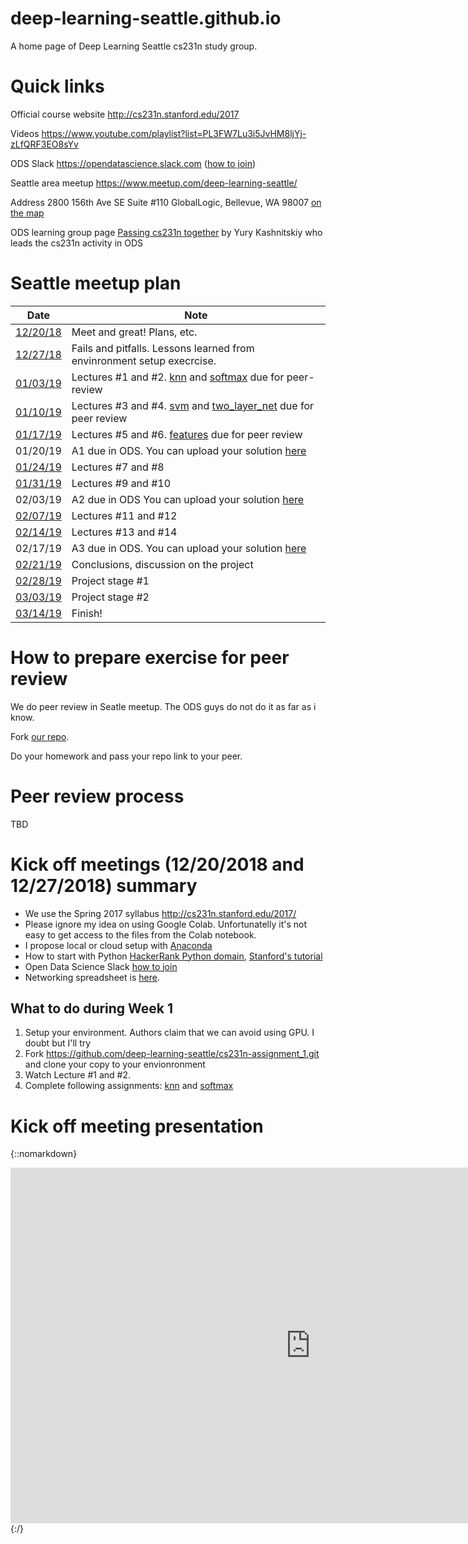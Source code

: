 # deep-learning-seattle.github.io
A home page of Deep Learning Seattle cs231n study group.

# Quick links
Official course website http://cs231n.stanford.edu/2017

Videos https://www.youtube.com/playlist?list=PL3FW7Lu3i5JvHM8ljYj-zLfQRF3EO8sYv

ODS Slack https://opendatascience.slack.com ([how to join](https://www.meetup.com/deep-learning-seattle/events/xpphnqyxqbbc/))

Seattle area meetup https://www.meetup.com/deep-learning-seattle/

Address 2800 156th Ave SE Suite #110 GlobalLogic, Bellevue, WA 98007 [on the map](https://goo.gl/maps/ghKiJFQDL7n)

ODS learning group page [Passing cs231n together](https://github.com/Yorko/mlcourse.ai/wiki/Passing-cs231n-together) by Yury Kashnitskiy who leads the cs231n activity in ODS


# Seattle meetup plan
Date     | Note
---------|------------------------------------------------------
[12/20/18](https://www.meetup.com/deep-learning-seattle/events/xpphnqyxqbbc/) |  Meet and great! Plans, etc.
[12/27/18](https://www.meetup.com/deep-learning-seattle/events/qlstnqyxqbkc/) |  Fails and pitfalls. Lessons learned from envinronment setup execrcise.
[01/03/19](https://www.meetup.com/deep-learning-seattle/events/qlstnqyzcbfb/) | Lectures #1 and #2. [knn](https://github.com/deep-learning-seattle/cs231n-assignment_1/blob/master/knn.ipynb) and [softmax](https://github.com/deep-learning-seattle/cs231n-assignment_1/blob/master/softmax.ipynb) due for peer-review
[01/10/19](https://www.meetup.com/deep-learning-seattle/events/qlstnqyzcbnb/) | Lectures #3 and #4. [svm](https://github.com/deep-learning-seattle/cs231n-assignment_1/blob/master/svm.ipynb) and [two_layer_net](https://github.com/deep-learning-seattle/cs231n-assignment_1/blob/master/two_layer_net.ipynb) due for peer review
[01/17/19](https://www.meetup.com/deep-learning-seattle/events/qlstnqyzcbwb/) | Lectures #5 and #6. [features](https://github.com/deep-learning-seattle/cs231n-assignment_1/blob/master/features.ipynb) due for peer review
01/20/19 | A1 due in ODS. You can upload your solution [here](https://www.dropbox.com/request/t7BEfsBO6FsVrVgs7dGf)
[01/24/19](https://www.meetup.com/deep-learning-seattle/events/qlstnqyzcbgc/) | Lectures #7 and #8
[01/31/19](https://www.meetup.com/deep-learning-seattle/events/qlstnqyzcbpc/) | Lectures #9 and #10
02/03/19 | A2 due in ODS You can upload your solution [here](https://www.dropbox.com/request/SYokh4VUuIpZRFe1bPHM)
[02/07/19](https://www.meetup.com/deep-learning-seattle/events/qlstnqyzdbkb/) | Lectures #11 and #12
[02/14/19](https://www.meetup.com/deep-learning-seattle/events/qlstnqyzdbsb/) | Lectures #13 and #14
02/17/19 | A3 due in ODS. You can upload your solution [here](https://www.dropbox.com/request/omK1M8XNUH7KvGps3siF)
[02/21/19](https://www.meetup.com/deep-learning-seattle/events/qlstnqyzdbcc/) | Conclusions, discussion on the project
[02/28/19](https://www.meetup.com/deep-learning-seattle/events/qlstnqyzdblc/) | Project stage #1
[03/03/19](https://www.meetup.com/deep-learning-seattle/events/qlstnqyzfbkb/) | Project stage #2
[03/14/19](https://www.meetup.com/deep-learning-seattle/events/qlstnqyzfbsb/) | Finish!

# How to prepare exercise for peer review
We do peer review in Seatle meetup. The ODS guys do not do it as far as i know.

Fork [our repo](https://github.com/deep-learning-seattle/cs231n-assignment_1.git).

Do your homework and pass your repo link to your peer.

# Peer review process

TBD

# Kick off meetings (12/20/2018 and 12/27/2018) summary
* We use the Spring 2017 syllabus http://cs231n.stanford.edu/2017/
* Please ignore my idea on using Google Colab. Unfortunatelly it's not easy to get access to the files from the Colab notebook.
* I propose local or cloud setup with [Anaconda](https://www.anaconda.com/)
* How to start with Python [HackerRank Python domain](https://www.hackerrank.com/domains/python), [Stanford's tutorial](http://cs231n.github.io/python-numpy-tutorial/)
* Open Data Science Slack [how to join](https://www.meetup.com/deep-learning-seattle/events/xpphnqyxqbbc/)
* Networking spreadsheet is [here](https://docs.google.com/spreadsheets/d/1mmjcplwDRoXwKNlXQ5GKQuw-ig0Wwz8RiD9ZgXRikPU/edit#gid=0).

## What to do during Week 1
1. Setup your environment. Authors claim that we can avoid using GPU. I doubt but I'll try 
2. Fork https://github.com/deep-learning-seattle/cs231n-assignment_1.git and clone your copy to your envionronment
3. Watch Lecture #1 and #2.
4. Complete following assignments: [knn](https://github.com/deep-learning-seattle/cs231n-assignment_1/blob/master/knn.ipynb) and [softmax](https://github.com/deep-learning-seattle/cs231n-assignment_1/blob/master/softmax.ipynb)

# Kick off meeting presentation
{::nomarkdown}
<iframe src="https://docs.google.com/presentation/d/e/2PACX-1vTXXUr7cWFLG9pvD38Ue9D5bmUCB_4q5P37zBWW8mGfRmQwkW0LdHxj8GsQbXF5tiCxYWk7Rk7VQXO2/embed?start=false&loop=false&delayms=3000" frameborder="0" width="960" height="569" allowfullscreen="true" mozallowfullscreen="true" webkitallowfullscreen="true"></iframe>
{:/}
